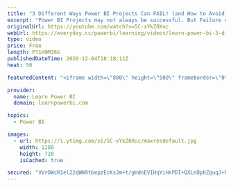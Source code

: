 ```yaml
---
title: "3 Different Ways Power BI Projects Can FAIL! (and How to Avoid these Mistakes) 🔴Talk Power BI Dec 4"
excerpt: "Power BI Projects may not always be successful. But Failure can be a great teacher! Let's learn from three different stories of Power BI Project \"Failure\" and learn how you can avoid the same mistakes. ★CONNECT WITH OUR SPEAKERS★ ➔ Avi Singh: https://www.linkedin.com/in/powerbipro ➔ Ian Bowman: https://www.linkedin.com/in/mianbowman/"
originalUrl: https://youtube.com/watch?v=5C-xYkZ0Xuc
webUrl: https://everyday.cc/powerbi/learning/videos/learn-power-bi-3-different-ways-power-bi-projects-can-fail-and-how-to-avoid-these-mistakes-talk-power-bi-dec-4/
type: video
price: Free
length: PT1H9M36S
publishedDateTime: 2020-12-04T18:18:11Z
heat: 50

featuredContent: "<iframe width=\"800\" height=\"500\" frameborder=\"0\" src=\"https://www.youtube.com/embed/5C-xYkZ0Xuc\" allow=\"accelerometer; autoplay; encrypted-media; gyroscope; picture-in-picture\" allowfullscreen></iframe>"

provider:
  name: Learn Power BI
  domain: learnpowerbi.com

topics:
  - Power BI

images:
  - url: https://i.ytimg.com/vi/5C-xYkZ0Xuc/maxresdefault.jpg
    width: 1280
    height: 720
    isCached: true

secured: "VVrOWcR1el22qWW9t6epzEcKsJm+t/gHdnEVIHqYiHnPDI+QXLnDphZquqJ+hqQHkjE3yTgmkc8SXtG9Gdru+hpEOWNrnqUEkzjCMxxDnyYovE/0D2u84PkibFeX408Hu2BfEMj7DGqPowXmEzqwAdN9tx8ywGOC/VkZZWL6ap07NF6i/xQKpWyqmQSLGDQAZA3avMTtwXT6+QYcOeN0KXztPsF/xuJdzyfMAnqFH936uzyAKnDPpk42q5+en3aMPzsbBsR/sxgEW0nrT+TD0ioTNcU9KcPSARWXUeTtuM2wZGAO4Bh+A6yvKtFPGtVjBUTBhimmd2SsbVr8+/hswx7ZQaA6tg4uKhOT+ju2u6jwxWWwdu6fO/RrUe4nvOhrneNvlR+5Zs5lErN6zkj/J+yFbUKameCsKqgMPHc97cY=;VxlF3Qey7cQw6X2c6Xik4w=="
---
```



